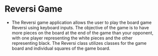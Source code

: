 # Reversi Game

- The Reversi game application allows the user to play the board game Reversi using keyboard inputs. The objective of the game is to have more pieces on the board at the end of the game than your opponent, with one player representing the white pieces and the other representing black. The Reversi class utilizes classes for the game board and individual squares of the game board.
